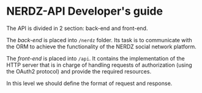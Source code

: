 NERDZ-API Developer's guide
===========================

The API is divided in 2 section: back-end and front-end.

The _back-end_ is placed into `/nerdz` folder. Its task is to communicate with the ORM to achieve the functionality of the NERDZ social network platform.

The _front-end_ is placed into `/api`. It contains the implementation of the HTTP server that is in charge of handling requests of authorization (using the OAuth2 protocol) and provide the required resources.

In this level we should define the format of request and response.
